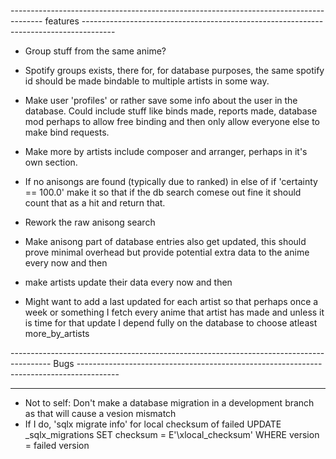 
-------------------------------------------------------------------------------------- features --------------------------------------------------------------------------------------

 * Group stuff from the same anime?

 * Spotify groups exists, there for, for database purposes, the same spotify id should be made bindable to multiple artists in some way.

 * Make user 'profiles' or rather save some info about the user in the database. Could include stuff like binds made, reports made, database mod perhaps to allow free binding and then only allow everyone else to make bind requests.

 * Make more by artists include composer and arranger, perhaps in it's own section.

 * If no anisongs are found (typically due to ranked) in else of if 'certainty == 100.0' make it so that if the db search comese out fine it should count that as a hit and return that.

 * Rework the raw anisong search

 * Make anisong part of database entries also get updated, this should prove minimal overhead but provide potential extra data to the anime every now and then

 * make artists update their data every now and then

 * Might want to add a last updated for each artist so that perhaps once a week or something I fetch every anime that artist has made and unless it is time for that update I depend 
 fully on the database to choose atleast more_by_artists 

---------------------------------------------------------------------------------------- Bugs ----------------------------------------------------------------------------------------



--------------------------------------------------------------------------------------------------------------------------------------------------------------------------------------

 * Not to self: Don't make a database migration in a development branch as that will cause a vesion mismatch
 * If I do, 
 'sqlx migrate info' for local checksum of failed
  UPDATE _sqlx_migrations SET checksum = E'\\xlocal_checksum' WHERE version = failed version